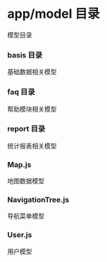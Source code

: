 # app/model 目录
模型目录
### basis 目录
基础数据相关模型
### faq 目录
帮助模块相关模型
### report 目录
统计报表相关模型
### Map.js
地图数据模型
### NavigationTree.js
导航菜单模型
### User.js
用户模型